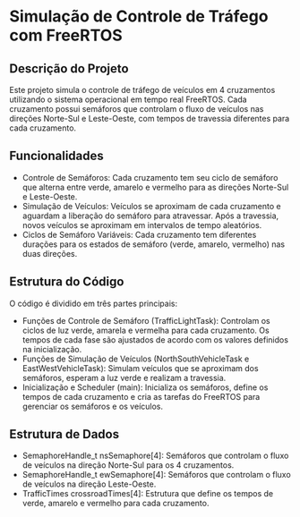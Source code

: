 # Simulação de Controle de Tráfego com FreeRTOS
## Descrição do Projeto
Este projeto simula o controle de tráfego de veículos em 4 cruzamentos utilizando o sistema operacional em tempo real FreeRTOS. Cada cruzamento possui semáforos que controlam o fluxo de veículos nas direções Norte-Sul e Leste-Oeste, com tempos de travessia diferentes para cada cruzamento.

## Funcionalidades
* Controle de Semáforos: Cada cruzamento tem seu ciclo de semáforo que alterna entre verde, amarelo e vermelho para as direções Norte-Sul e Leste-Oeste.
* Simulação de Veículos: Veículos se aproximam de cada cruzamento e aguardam a liberação do semáforo para atravessar. Após a travessia, novos veículos se aproximam em intervalos de tempo aleatórios.
* Ciclos de Semáforo Variáveis: Cada cruzamento tem diferentes durações para os estados de semáforo (verde, amarelo, vermelho) nas duas direções.
## Estrutura do Código
O código é dividido em três partes principais:

* Funções de Controle de Semáforo (TrafficLightTask): Controlam os ciclos de luz verde, amarela e vermelha para cada cruzamento. Os tempos de cada fase são ajustados de acordo com os valores definidos na inicialização.
* Funções de Simulação de Veículos (NorthSouthVehicleTask e EastWestVehicleTask): Simulam veículos que se aproximam dos semáforos, esperam a luz verde e realizam a travessia.
* Inicialização e Scheduler (main): Inicializa os semáforos, define os tempos de cada cruzamento e cria as tarefas do FreeRTOS para gerenciar os semáforos e os veículos.
## Estrutura de Dados
* SemaphoreHandle_t nsSemaphore[4]: Semáforos que controlam o fluxo de veículos na direção Norte-Sul para os 4 cruzamentos.
* SemaphoreHandle_t ewSemaphore[4]: Semáforos que controlam o fluxo de veículos na direção Leste-Oeste.
* TrafficTimes crossroadTimes[4]: Estrutura que define os tempos de verde, amarelo e vermelho para cada cruzamento.